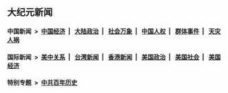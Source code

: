 ## 大纪元新闻

#### 中国新闻 &nbsp;>&nbsp; [中国经济](indexes/ncid283/README.md?06150045) &nbsp;| &nbsp; [大陆政治](indexes/ncid277/README.md?06150045) &nbsp;| &nbsp; [社会万象](indexes/ncid282/README.md?06150045) &nbsp;| &nbsp; [中国人权](indexes/ncid278/README.md?06150045) &nbsp;| &nbsp; [群体事件](indexes/ncid279/README.md?06150045) &nbsp;| &nbsp; [天灾人祸](indexes/ncid280/README.md?06150045)

#### 国际新闻 &nbsp;>&nbsp; [美中关系](indexes/nf1412576/README.md?06150045) &nbsp;| &nbsp; [台湾新闻](indexes/ncid1349361/README.md?06150045) &nbsp;| &nbsp; [香港新闻](indexes/ncid1349362/README.md?06150045) &nbsp;| &nbsp; [美国政治](indexes/ncid1078159/README.md?06150045) &nbsp;| &nbsp; [美国社会](indexes/ncid1078160/README.md?06150045) &nbsp;| &nbsp; [美国经济](indexes/ncid1078158/README.md?06150045)

#### 特别专题 &nbsp;>&nbsp; [中共百年历史](https://github.com/easy2view/epoch-special/blob/master/README.md?06150045)  
